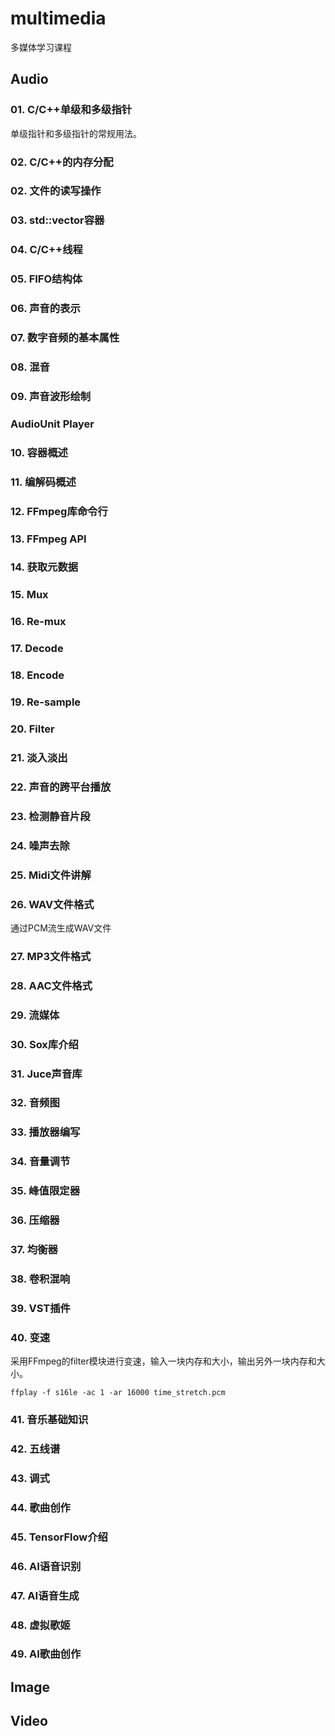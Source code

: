 # multimedia
多媒体学习课程

## Audio

### 01. C/C++单级和多级指针

单级指针和多级指针的常规用法。

### 02. C/C++的内存分配

### 02. 文件的读写操作

### 03. std::vector容器

### 04. C/C++线程

### 05. FIFO结构体

### 06. 声音的表示

### 07. 数字音频的基本属性

### 08. 混音

### 09. 声音波形绘制

### AudioUnit Player

### 10. 容器概述

### 11. 编解码概述

### 12. FFmpeg库命令行

### 13. FFmpeg API

### 14. 获取元数据

### 15. Mux

### 16. Re-mux

### 17. Decode

### 18. Encode

### 19. Re-sample

### 20. Filter

### 21. 淡入淡出

### 22. 声音的跨平台播放

### 23. 检测静音片段

### 24. 噪声去除

### 25. Midi文件讲解

### 26. WAV文件格式

通过PCM流生成WAV文件

### 27. MP3文件格式

### 28. AAC文件格式

### 29. 流媒体

### 30. Sox库介绍

### 31. Juce声音库

### 32. 音频图

### 33. 播放器编写

### 34. 音量调节

### 35. 峰值限定器

### 36. 压缩器

### 37. 均衡器

### 38. 卷积混响

### 39. VST插件

### 40. 变速

采用FFmpeg的filter模块进行变速，输入一块内存和大小，输出另外一块内存和大小。

```
ffplay -f s16le -ac 1 -ar 16000 time_stretch.pcm
```

### 41. 音乐基础知识

### 42. 五线谱

### 43. 调式

### 44. 歌曲创作

### 45. TensorFlow介绍

### 46. AI语音识别

### 47. AI语音生成

### 48. 虚拟歌姬

### 49. AI歌曲创作

## Image

## Video
